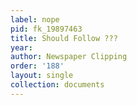 ```yaml
---
label: nope
pid: fk_19897463
title: Should Follow ???
year: 
author: Newspaper Clipping
order: '188'
layout: single
collection: documents
---
```

